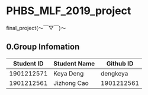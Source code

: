 
# PHBS_MLF_2019_project
final_project(～￣▽￣)～  
## 0.Group Infomation
Student ID  | Student Name |  Github ID 
 ---- | ----- | ------
1901212571| Keya Deng| dengkeya
1901212561| Jizhong Cao| 1901212561
